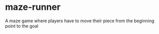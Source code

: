 # maze-runner
A maze game where players have to move their piece from the beginning point to the goal
